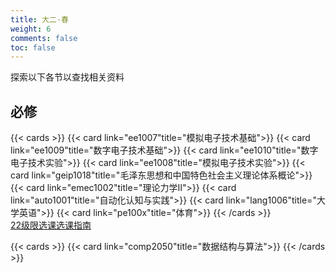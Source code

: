 ```yaml
---
title: 大二·春
weight: 6
comments: false
toc: false
---
```

探索以下各节以查找相关资料
## 必修
<!--more-->
{{< cards >}}
{{< card link="ee1007"title="模拟电子技术基础">}}
{{< card link="ee1009"title="数字电子技术基础">}}
{{< card link="ee1010"title="数字电子技术实验">}}
{{< card link="ee1008"title="模拟电子技术实验">}}
{{< card link="geip1018"title="毛泽东思想和中国特色社会主义理论体系概论">}}
{{< card link="emec1002"title="理论力学Ⅱ">}}
{{< card link="auto1001"title="自动化认知与实践">}}
{{< card link="lang1006"title="大学英语">}}
{{< card link="pe100x"title="体育">}}
{{< /cards >}}
<br>
[22级限选课选课指南](https://hoa.moe/blog/distributive-guidance-for-22/)
<!--more-->
{{< cards >}}
{{< card link="comp2050"title="数据结构与算法">}}
{{< /cards >}}
